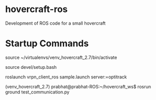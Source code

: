 # hovercraft-ros
Development of ROS code for a small hovercraft


# Startup Commands

source ~/virtualenvs/venv_hovercraft_2.7/bin/activate


source devel/setup.bash


roslaunch vrpn_client_ros sample.launch server:=optitrack

(venv_hovercraft_2.7) prabhat@prabhat-ROS:~/hovercraft_ws$ rosrun ground test_communication.py

